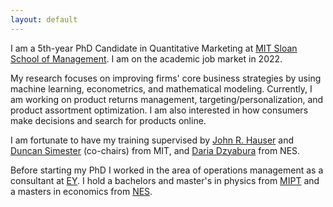 ```yaml
---
layout: default
---
```


I am a 5th-year PhD Candidate in Quantitative Marketing at [MIT Sloan School of Management](https://mitsloan.mit.edu/). I am on the academic job market in 2022.

My research focuses on improving firms' core business strategies by using machine learning, econometrics, and mathematical modeling. Currently, I am working on product returns management, targeting/personalization, and product assortment optimization. I am also interested in how consumers make decisions and search for products online. 

I am fortunate to have my training supervised by [John R. Hauser](https://mitsloan.mit.edu/faculty/directory/john-r-hauser) and [Duncan Simester](https://mitsloan.mit.edu/faculty/directory/duncan-simester) (co-chairs) from MIT, and [Daria Dzyabura](https://sites.google.com/a/nes.ru/daria-dzyabura/) from NES.

Before starting my PhD I worked in the area of operations management as a consultant at [EY](https://www.ey.com/en_us). I hold a bachelors and master's in physics from [MIPT](https://mipt.ru/english/) and a masters in economics from [NES](https://www.nes.ru/official&lang=en). 